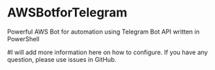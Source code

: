 # AWSBotforTelegram
Powerful AWS Bot for automation using Telegram Bot API written in PowerShell

#I will add more information here on how to configure. If you have any question, please use issues in GitHub.
